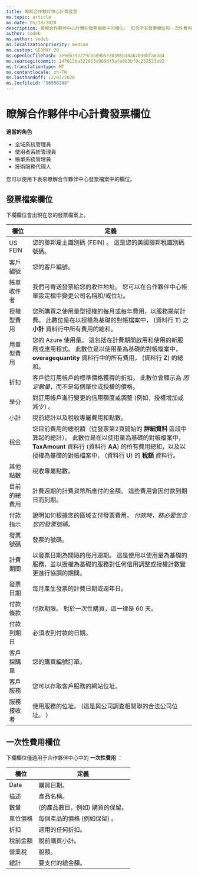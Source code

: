```yaml
---
title: 瞭解合作夥伴中心計費發票
ms.topic: article
ms.date: 05/18/2020
description: 瞭解合作夥伴中心計費的發票檔案中的欄位。 包含所有發票欄位和一次性費用欄位的欄位和定義。
author: sodeb
ms.author: sodeb
ms.localizationpriority: medium
ms.custom: SEOMAY.20
ms.openlocfilehash: 3e9eb392279c0a09b5e30395b38ab7030bfa87d4
ms.sourcegitcommit: 147813ba322653c989df5afe0b3bf0c252523a92
ms.translationtype: MT
ms.contentlocale: zh-TW
ms.lasthandoff: 12/03/2020
ms.locfileid: "96556288"
---
```

# <a name="understand-partner-center-billing-invoice-fields"></a>瞭解合作夥伴中心計費發票欄位

**適當的角色**

- 全域系統管理員
- 使用者系統管理員
- 帳單系統管理員
- 技術服務代理人

您可以使用下表來瞭解合作夥伴中心發票檔案中的欄位。

## <a name="invoice-file-fields"></a>發票檔案欄位

下欄欄位會出現在您的發票檔案上。

| 欄位 | 定義 |
| ----- | ---------- |
| US FEIN | 您的聯邦雇主識別碼 (FEIN) 。 這是您的美國聯邦稅識別碼號碼。 |
| 客戶編號 | 您的客戶編號。 |
| 帳單收件者 | 我們可寄送發票給您的收件地址。 您可以在合作夥伴中心帳單設定檔中變更公司名稱和/或位址。 |
| 授權型費用 | 您所購買之使用量型授權的每月或每年費用，以服務提前計費。 此數位是在以授權為基礎的對帳檔案中， (資料行 **T**) 之 **小計** 資料行中所有費用的總和。 |
| 用量型費用 | 您的 Azure 使用量。 這包括在計費期間啟用和使用的新服務或應用程式。 此數位是以使用量為基礎的對帳檔案中， **overagequantity** 資料行中的所有費用， (資料行 **Z**) 的總和。 |
| 折扣 | 客戶從訂用帳戶的標準價格獲得的折扣。 此數位會顯示為 *固定數量*，而不是每個單位或授權的價格。 |
| 學分 | 對訂用帳戶進行變更的信用額度或調整 (例如，授權增加或減少) 。 |
| 小計 | 稅前總計以及稅收專屬費用和點數。 |
| 稅金 | 您目前費用的總稅額（從發票第2頁開始的 **詳細資料** 區段中算起的總計）。 此數位是在以使用量為基礎的對帳檔案中， **TaxAmount** 資料行 (資料行 **AA**) 的所有費用總和，以及以授權為基礎的對帳檔案中， (資料行 **U**) 的 **稅額** 資料行。 |
| 其他點數 | 稅收專屬點數。 |
| 目前的總費用 | 計費週期的計費貨幣所應付的金額。 這些費用會因付款到期日而到期。 |
| 付款指示 | 說明如何根據您的區域支付發票費用。 *付款時，務必要包含您的發票號碼。* |
| 發票號碼 | 發票的號碼。 |
| 計費期間 | 以發票日期為間隔的每月週期。 這是使用以使用量為基礎的服務，並以授權為基礎的服務對任何信用調整或授權計數變更進行協調的期間。 |
| 發票日期 | 每月產生發票的計費日期或週年日。 |
| 付款條款 | 付款期限。 對於一次性購買，這一律是 60 天。 |
| 付款到期日 | 必須收到付款的日期。 |
| 客戶採購單 | 您的購買編號訂單。 |
| 客戶服務 | 您可以存取客戶服務的網站位址。 |
| 服務接收者 | 使用服務的位址。  (這是與公司調查相關聯的合法公司位址。 )  |

## <a name="one-time-charges-fields"></a>一次性費用欄位

下欄欄位僅適用于合作夥伴中心中的 **一次性費用** ：

| 欄位 | 定義 |
| ----- | ---------- |
| Date | 購買日期。 |
| 描述 | 產品名稱。 |
| 數量 |  (的產品數目，例如) 購買的保留。 |
| 單位價格 | 每個產品的價格 (例如保留) 。 |
| 折扣 | 適用的任何折扣。 |
| 稅前金額 | 稅前購買小計。 |
| 營業稅 | 稅額。 |
| 總計 | 要支付的總金額。 |
